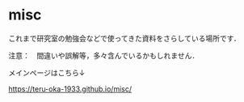 # misc

これまで研究室の勉強会などで使ってきた資料をさらしている場所です．

注意：　間違いや誤解等，多々含んでいるかもしれません．

メインページはこちら↓

https://teru-oka-1933.github.io/misc/
 
  

